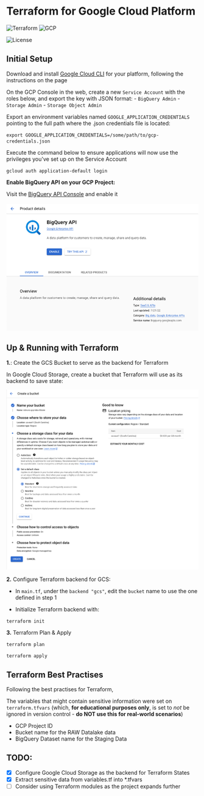 # Terraform for Google Cloud Platform

![Terraform](https://img.shields.io/badge/Terraform-1.4-black?style=flat&logo=terraform&logoColor=white&labelColor=573EDA)
![GCP](https://img.shields.io/badge/Google_Cloud-3772FF?style=flat&logo=googlecloud&logoColor=white&labelColor=3772FF)

![License](https://img.shields.io/badge/license-CC--BY--SA--4.0-31393F?style=flat&logo=creativecommons&logoColor=black&labelColor=white)


## Initial Setup

Download and install [Google Cloud CLI](https://cloud.google.com/sdk/docs/install-sdk) for your platform, following the instructions on the page

On the GCP Console in the web, create a new `Service Account` with the roles below, and export the key with JSON format:
    - `BigQuery Admin`
    - `Storage Admin`
    - `Storage Object Admin`

Export an environment variables named `GOOGLE_APPLICATION_CREDENTIALS` pointing to the full path where the .json credentials file is located:

```shell
export GOOGLE_APPLICATION_CREDENTIALS=/some/path/to/gcp-credentials.json
```

Execute the command below to ensure applications will now use the privileges you've set up on the Service Account

```shell
gcloud auth application-default login
```

**Enable BigQuery API on your GCP Project:**

Visit the [BigQuery API Console](https://console.developers.google.com/apis/api/bigquery.googleapis.com/overview) and enable it

![gcp-bigquery-api](https://github.com/iobruno/data-engineering-zoomcamp/blob/master/assets/week1_gcp_bigquery_api.png)


## Up & Running with Terraform

**1.**: Create the GCS Bucket to serve as the backend for Terraform

In Google Cloud Storage, create a bucket that Terraform will use as its backend to save state:

![tfstate-gcp-bucket](https://github.com/iobruno/data-engineering-zoomcamp/blob/master/assets/week1_tfstate_gcp_bucket.png)


**2.** Configure Terraform backend for GCS:

- In `main.tf`, under the `backend "gcs"`, edit the `bucket` name to use the one defined in step 1

- Initialize Terraform backend with:
```shell
terraform init
```

**3.** Terraform Plan & Apply

```shell
terraform plan
```

```shell
terraform apply
```

## Terraform Best Practises

Following the best practises for Terraform,

The variables that might contain sensitive information were set on `terraform.tfvars` (which, **for educational purposes only**, is set to *not* be ignored in version control - **do NOT use this for real-world scenarios**)

- GCP Project ID
- Bucket name for the RAW Datalake data
- BigQuery Dataset name for the Staging Data

## TODO:
- [x] Configure Google Cloud Storage as the backend for Terraform States
- [x] Extract sensitive data from variables.tf into *.tfvars
- [ ] Consider using Terraform modules as the project expands further